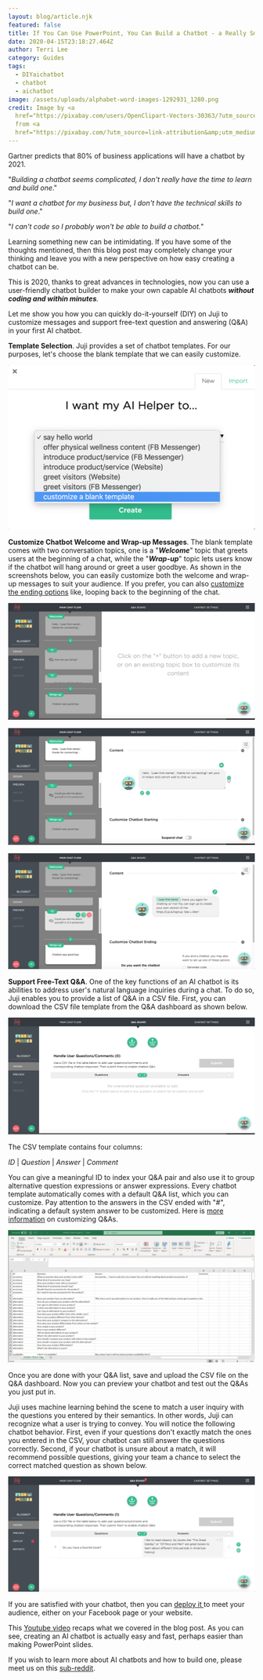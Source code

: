 ```yaml
---
layout: blog/article.njk
featured: false
title: If You Can Use PowerPoint, You Can Build a Chatbot - a Really Smart One
date: 2020-04-15T23:18:27.464Z
author: Terri Lee
category: Guides
tags:
  - DIYaichatbot
  - chatbot
  - aichatbot
image: /assets/uploads/alphabet-word-images-1292931_1280.png
credit: Image by <a
  href="https://pixabay.com/users/OpenClipart-Vectors-30363/?utm_source=link-attribution&amp;utm_medium=referral&amp;utm_campaign=image&amp;utm_content=1292931">OpenClipart-Vectors</a>
  from <a
  href="https://pixabay.com/?utm_source=link-attribution&amp;utm_medium=referral&amp;utm_campaign=image&amp;utm_content=1292931">Pixabay</a>
---
```

Gartner predicts that 80% of business applications will have a chatbot by 2021. 

"*Building a chatbot seems complicated, I don't really have the time to learn and build one*."

"*I want a chatbot for my business but, I don't have the technical skills to build one*." 

"*I can't code so I probably won't be able to build a chatbot."*

Learning something new can be intimidating. If you have some of the thoughts mentioned, then this blog post may completely change your thinking and leave you with a new perspective on how easy creating a chatbot can be.

This is 2020, thanks to great advances in technologies, now you can use a user-friendly chatbot builder to make your own capable AI chatbots ***without coding and within minutes**.*

Let me show you how you can quickly do-it-yourself (DIY) on Juji to customize messages and support free-text question and answering (Q&A) in your first AI chatbot. 

**Template Selection**. Juji provides a set of chatbot templates. For our purposes, let's choose the blank template that we can easily customize. 

![Template Selection Screenshot](/assets/uploads/blanktemplate.png "AI Helper Templates")

**Customize Chatbot Welcome and Wrap-up Messages**. The blank template comes with two conversation topics, one is a "***Welcome***" topic that greets users at the beginning of a chat, while the "***Wrap-up***" topic lets users know if the chatbot will hang around or greet a user goodbye. As shown in the screenshots below, you can easily customize both the welcome and wrap-up messages to suit your audience. If you prefer, you can also [customize the ending options](https://docs.juji.io/design/) like, looping back to the beginning of the chat. 

![You can see the Welcome and Wrap-up messages on the left side.](/assets/uploads/sayhelloworldstarting.png "Say Hello World Starting Page")

![](/assets/uploads/welcomegreeting.png "Welcome Message")

![](/assets/uploads/wrapupmessage.png "Wrap-Up Message")

**Support Free-Text Q&A**. One of the key functions of an AI chatbot is its abilities to address user's natural language inquiries during a chat. To do so, Juji enables you to provide a list of Q&A in a CSV file. First, you can download the CSV file template from the Q&A dashboard as shown below.

![On the Q&A Board, you can download the csv file and upload it back up. Then, your chatbot is ready to answer questions!](/assets/uploads/q-aboard.png "Q&A Board")

The CSV template contains four columns:  

*ID*  | *Question* | *Answer* | *Comment*

You can give a meaningful ID to index your Q&A pair and also use it to group alternative question expressions or answer expressions. Every chatbot template automatically comes with a default Q&A list, which you can customize. Pay attention to the answers in the CSV ended with "#", indicating a default system answer to be customized. Here is [more information](https://docs.juji.io/design/#customize-qa-and-fallback) on customizing Q&As. 

![Take a closer look at the formatting of the csv files.](/assets/uploads/jujicsv.png "Example of a CSV Template Downloaded From Q&A Board")

Once you are done with your Q&A list, save and upload the CSV file on the Q&A dashboard. Now you can preview your chatbot and test out the Q&As you just put in. 

Juji uses machine learning behind the scene to match a user inquiry with the questions you entered by their semantics. In other words, Juji can recognize what a user is trying to convey. You will notice the following chatbot behavior. First, even if your questions don't exactly match the ones you entered in the CSV, your chatbot can still answer the questions correctly.  Second, if your chatbot is unsure about a match, it will recommend possible questions, giving your team a chance to select the correct matched question as shown below.  

![](/assets/uploads/questionrecommendation.png "Question Recommendation")

If you are satisfied with your chatbot, then you can [deploy it ](https://docs.juji.io/release/)to meet your audience, either on your Facebook page or your website.  

This [Youtube video](https://www.youtube.com/watch?v=XkI9c4iBwl8) recaps what we covered in the blog post. As you can see, creating an AI chatbot is actually easy and fast, perhaps easier than making PowerPoint slides. 

 If you wish to learn more about AI chatbots and how to build one, please meet us on this [sub-reddit](https://www.reddit.com/r/DIY_AI_Chatbot/).